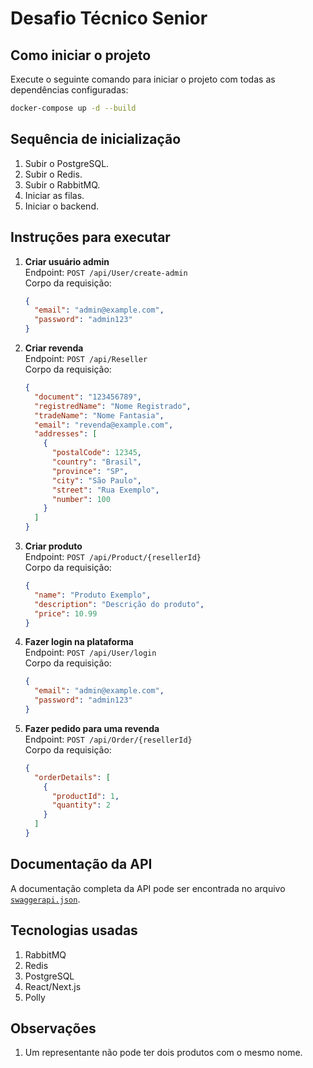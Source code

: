 # Desafio Técnico Senior

## Como iniciar o projeto

Execute o seguinte comando para iniciar o projeto com todas as dependências configuradas:

```bash
docker-compose up -d --build
```

## Sequência de inicialização

1. Subir o PostgreSQL.
2. Subir o Redis.
3. Subir o RabbitMQ.
4. Iniciar as filas.
5. Iniciar o backend.

## Instruções para executar

1. **Criar usuário admin**  
   Endpoint: `POST /api/User/create-admin`  
   Corpo da requisição:
   ```json
   {
     "email": "admin@example.com",
     "password": "admin123"
   }
   ```

2. **Criar revenda**  
   Endpoint: `POST /api/Reseller`  
   Corpo da requisição:
   ```json
   {
     "document": "123456789",
     "registredName": "Nome Registrado",
     "tradeName": "Nome Fantasia",
     "email": "revenda@example.com",
     "addresses": [
       {
         "postalCode": 12345,
         "country": "Brasil",
         "province": "SP",
         "city": "São Paulo",
         "street": "Rua Exemplo",
         "number": 100
       }
     ]
   }
   ```

3. **Criar produto**  
   Endpoint: `POST /api/Product/{resellerId}`  
   Corpo da requisição:
   ```json
   {
     "name": "Produto Exemplo",
     "description": "Descrição do produto",
     "price": 10.99
   }
   ```

4. **Fazer login na plataforma**  
   Endpoint: `POST /api/User/login`  
   Corpo da requisição:
   ```json
   {
     "email": "admin@example.com",
     "password": "admin123"
   }
   ```

5. **Fazer pedido para uma revenda**  
   Endpoint: `POST /api/Order/{resellerId}`  
   Corpo da requisição:
   ```json
   {
     "orderDetails": [
       {
         "productId": 1,
         "quantity": 2
       }
     ]
   }
   ```

## Documentação da API

A documentação completa da API pode ser encontrada no arquivo [`swaggerapi.json`](./swaggerapi.json).

## Tecnologias usadas

1. RabbitMQ
2. Redis
3. PostgreSQL
4. React/Next.js
5. Polly

## Observações

1. Um representante não pode ter dois produtos com o mesmo nome.